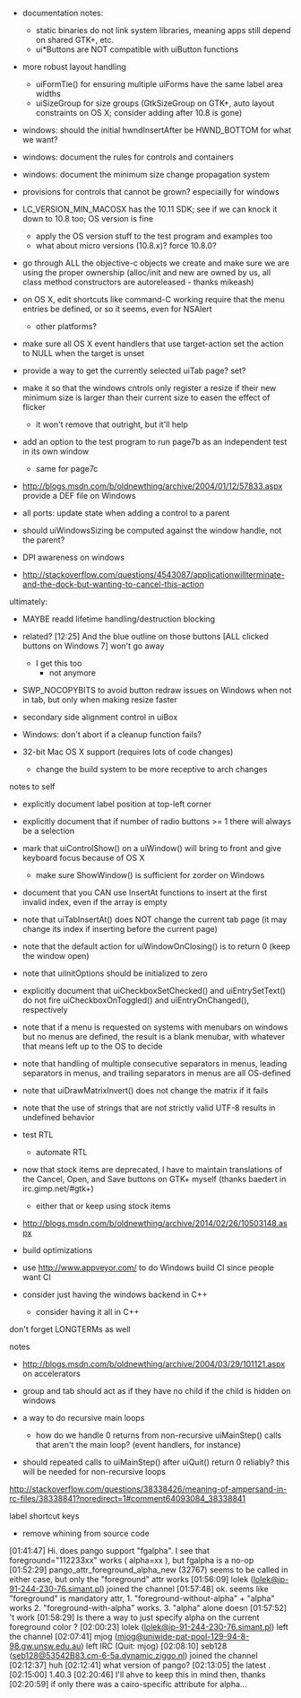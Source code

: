 - documentation notes:
	- static binaries do not link system libraries, meaning apps still depend on shared GTK+, etc.
	- ui*Buttons are NOT compatible with uiButton functions

- more robust layout handling
	- uiFormTie() for ensuring multiple uiForms have the same label area widths
	- uiSizeGroup for size groups (GtkSizeGroup on GTK+, auto layout constraints on OS X; consider adding after 10.8 is gone)

- windows: should the initial hwndInsertAfter be HWND_BOTTOM for what we want?

- windows: document the rules for controls and containers

- windows: document the minimum size change propagation system

- provisions for controls that cannot be grown? especiailly for windows

- LC_VERSION_MIN_MACOSX has the 10.11 SDK; see if we can knock it down to 10.8 too; OS version is fine
	- apply the OS version stuff to the test program and examples too
	- what about micro versions (10.8.x)? force 10.8.0?

- go through ALL the objective-c objects we create and make sure we are using the proper ownership (alloc/init and new are owned by us, all class method constructors are autoreleased - thanks mikeash)

- on OS X, edit shortcuts like command-C working require that the menu entries be defined, or so it seems, even for NSAlert
	- other platforms?

- make sure all OS X event handlers that use target-action set the action to NULL when the target is unset

- provide a way to get the currently selected uiTab page? set?

- make it so that the windows cntrols only register a resize if their new minimum size is larger than their current size to easen the effect of flicker
	- it won't remove that outright, but it'll help

- add an option to the test program to run page7b as an independent test in its own window
	- same for page7c

- http://blogs.msdn.com/b/oldnewthing/archive/2004/01/12/57833.aspx provide a DEF file on Windows

- all ports: update state when adding a control to a parent
- should uiWindowsSizing be computed against the window handle, not the parent?

- DPI awareness on windows

- http://stackoverflow.com/questions/4543087/applicationwillterminate-and-the-dock-but-wanting-to-cancel-this-action

ultimately:
- MAYBE readd lifetime handling/destruction blocking
- related? [12:25] <ZeroOne> And the blue outline on those buttons [ALL clicked buttons on Windows 7] won't go away
	- I get this too
		- not anymore
- SWP_NOCOPYBITS to avoid button redraw issues on Windows when not in tab, but only when making resize faster
- secondary side alignment control in uiBox
- Windows: don't abort if a cleanup function fails?

- 32-bit Mac OS X support (requires lots of code changes)
	- change the build system to be more receptive to arch changes

notes to self
- explicitly document label position at top-left corner
- explicitly document that if number of radio buttons >= 1 there will always be a selection
- mark that uiControlShow() on a uiWindow() will bring to front and give keyboard focus because of OS X
	- make sure ShowWindow() is sufficient for zorder on Windows
- document that you CAN use InsertAt functions to insert at the first invalid index, even if the array is empty
- note that uiTabInsertAt() does NOT change the current tab page (it may change its index if inserting before the current page)
- note that the default action for uiWindowOnClosing() is to return 0 (keep the window open)
- note that uiInitOptions should be initialized to zero
- explicitly document that uiCheckboxSetChecked() and uiEntrySetText() do not fire uiCheckboxOnToggled() and uiEntryOnChanged(), respectively
- note that if a menu is requested on systems with menubars on windows but no menus are defined, the result is a blank menubar, with whatever that means left up to the OS to decide
- note that handling of multiple consecutive separators in menus, leading separators in menus, and trailing separators in menus are all OS-defined
- note that uiDrawMatrixInvert() does not change the matrix if it fails
- note that the use of strings that are not strictly valid UTF-8 results in undefined behavior

- test RTL
	- automate RTL
- now that stock items are deprecated, I have to maintain translations of the Cancel, Open, and Save buttons on GTK+ myself (thanks baedert in irc.gimp.net/#gtk+)
	- either that or keep using stock items

- http://blogs.msdn.com/b/oldnewthing/archive/2014/02/26/10503148.aspx

- build optimizations

- use http://www.appveyor.com/ to do Windows build CI since people want CI






- consider just having the windows backend in C++
	- consider having it all in C++



don't forget LONGTERMs as well

notes
- http://blogs.msdn.com/b/oldnewthing/archive/2004/03/29/101121.aspx on accelerators

- group and tab should act as if they have no child if the child is hidden
on windows



- a way to do recursive main loops
	- how do we handle 0 returns from non-recursive uiMainStep() calls that aren't the main loop? (event handlers, for instance)
- should repeated calls to uiMainStep() after uiQuit() return 0 reliably? this will be needed for non-recursive loops

http://stackoverflow.com/questions/38338426/meaning-of-ampersand-in-rc-files/38338841?noredirect=1#comment64093084_38338841

label shortcut keys

- remove whining from source code

[01:41:47]  <vrishab>	Hi. does pango support "fgalpha". I see that foreground="112233xx" works ( alpha=xx ), but fgalpha is a no-op
[01:52:29]  <vrishab>	pango_attr_foreground_alpha_new (32767) seems to be called in either case, but only the "foreground" attr works
[01:56:09] 	lolek (lolek@ip-91-244-230-76.simant.pl) joined the channel
[01:57:48]  <vrishab>	ok. seems like "foreground" is mandatory attr, 1. "foreground-without-alpha" + "alpha" works 2. "foreground-with-alpha" works. 3. "alpha" alone doesn
[01:57:52]  <vrishab>	't work
[01:58:29]  <vrishab>	Is there a way to just specify alpha on the current foreground color ?
[02:00:23] 	lolek (lolek@ip-91-244-230-76.simant.pl) left the channel
[02:07:41] 	mjog (mjog@uniwide-pat-pool-129-94-8-98.gw.unsw.edu.au) left IRC (Quit: mjog)
[02:08:10] 	seb128 (seb128@53542B83.cm-6-5a.dynamic.ziggo.nl) joined the channel
[02:12:37]  <andlabs>	huh
[02:12:41]  <andlabs>	what version of pango?
[02:13:05]  <vrishab>	the latest .
[02:15:00]  <vrishab>	1.40.3
[02:20:46]  <andlabs>	I'll ahve to keep this in mind then, thanks
[02:20:59]  <andlabs>	if only there was a cairo-specific attribute for alpha...
